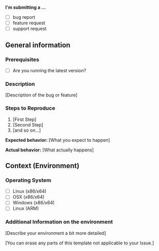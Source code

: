 **I'm submitting a ...**
  - [ ] bug report
  - [ ] feature request
  - [ ] support request

## General information
### Prerequisites
* [ ] Are you running the latest version?

### Description
[Description of the bug or feature]

### Steps to Reproduce
1. [First Step]
2. [Second Step]
3. [and so on...]

**Expected behavior:** [What you expect to happen]

**Actual behavior:** [What actually happens]

## Context (Environment)
### Operating System
* [ ] Linux (x86/x64)
* [ ] OSX (x86/x64)
* [ ] Windows (x86/x64)
* [ ] Linux (ARM)

### Additional Information on the environment
[Describe your environment a bit more detailed]

[You can erase any parts of this template not applicable to your Issue.]
